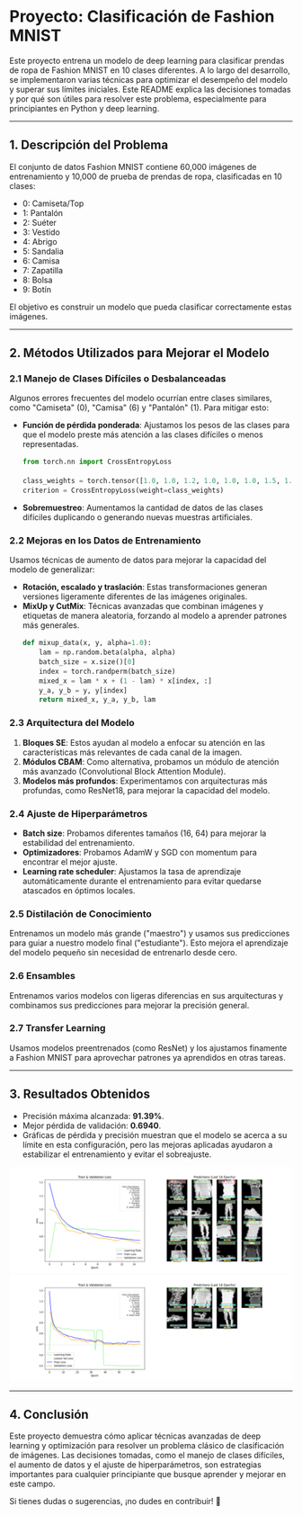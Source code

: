 # Proyecto: Clasificación de Fashion MNIST

Este proyecto entrena un modelo de deep learning para clasificar prendas de ropa de Fashion MNIST en 10 clases diferentes. A lo largo del desarrollo, se implementaron varias técnicas para optimizar el desempeño del modelo y superar sus límites iniciales. Este README explica las decisiones tomadas y por qué son útiles para resolver este problema, especialmente para principiantes en Python y deep learning.

---

## 1. **Descripción del Problema**
El conjunto de datos Fashion MNIST contiene 60,000 imágenes de entrenamiento y 10,000 de prueba de prendas de ropa, clasificadas en 10 clases:

- 0: Camiseta/Top
- 1: Pantalón
- 2: Suéter
- 3: Vestido
- 4: Abrigo
- 5: Sandalia
- 6: Camisa
- 7: Zapatilla
- 8: Bolsa
- 9: Botín

El objetivo es construir un modelo que pueda clasificar correctamente estas imágenes.

---

## 2. **Métodos Utilizados para Mejorar el Modelo**

### 2.1 Manejo de Clases Difíciles o Desbalanceadas
Algunos errores frecuentes del modelo ocurrían entre clases similares, como "Camiseta" (0), "Camisa" (6) y "Pantalón" (1). Para mitigar esto:

- **Función de pérdida ponderada**: Ajustamos los pesos de las clases para que el modelo preste más atención a las clases difíciles o menos representadas.
  ```python
  from torch.nn import CrossEntropyLoss

  class_weights = torch.tensor([1.0, 1.0, 1.2, 1.0, 1.0, 1.0, 1.5, 1.0, 1.0, 1.0])
  criterion = CrossEntropyLoss(weight=class_weights)
  ```
- **Sobremuestreo**: Aumentamos la cantidad de datos de las clases difíciles duplicando o generando nuevas muestras artificiales.

### 2.2 Mejoras en los Datos de Entrenamiento

Usamos técnicas de aumento de datos para mejorar la capacidad del modelo de generalizar:

- **Rotación, escalado y traslación**: Estas transformaciones generan versiones ligeramente diferentes de las imágenes originales.
- **MixUp y CutMix**: Técnicas avanzadas que combinan imágenes y etiquetas de manera aleatoria, forzando al modelo a aprender patrones más generales.
  ```python
  def mixup_data(x, y, alpha=1.0):
      lam = np.random.beta(alpha, alpha)
      batch_size = x.size()[0]
      index = torch.randperm(batch_size)
      mixed_x = lam * x + (1 - lam) * x[index, :]
      y_a, y_b = y, y[index]
      return mixed_x, y_a, y_b, lam
  ```

### 2.3 Arquitectura del Modelo

1. **Bloques SE**: Estos ayudan al modelo a enfocar su atención en las características más relevantes de cada canal de la imagen.
2. **Módulos CBAM**: Como alternativa, probamos un módulo de atención más avanzado (Convolutional Block Attention Module).
3. **Modelos más profundos**: Experimentamos con arquitecturas más profundas, como ResNet18, para mejorar la capacidad del modelo.

### 2.4 Ajuste de Hiperparámetros
- **Batch size**: Probamos diferentes tamaños (16, 64) para mejorar la estabilidad del entrenamiento.
- **Optimizadores**: Probamos AdamW y SGD con momentum para encontrar el mejor ajuste.
- **Learning rate scheduler**: Ajustamos la tasa de aprendizaje automáticamente durante el entrenamiento para evitar quedarse atascados en óptimos locales.

### 2.5 Distilación de Conocimiento
Entrenamos un modelo más grande ("maestro") y usamos sus predicciones para guiar a nuestro modelo final ("estudiante"). Esto mejora el aprendizaje del modelo pequeño sin necesidad de entrenarlo desde cero.

### 2.6 Ensambles
Entrenamos varios modelos con ligeras diferencias en sus arquitecturas y combinamos sus predicciones para mejorar la precisión general.

### 2.7 Transfer Learning
Usamos modelos preentrenados (como ResNet) y los ajustamos finamente a Fashion MNIST para aprovechar patrones ya aprendidos en otras tareas.

---

## 3. **Resultados Obtenidos**
- Precisión máxima alcanzada: **91.39%**.
- Mejor pérdida de validación: **0.6940**.
- Gráficas de pérdida y precisión muestran que el modelo se acerca a su límite en esta configuración, pero las mejoras aplicadas ayudaron a estabilizar el entrenamiento y evitar el sobreajuste.

<!-- include image from last training kaggle/fashion-mnist/cnnv4/epoch_66_plot-cnn-v4.png  -->
![alt cnn training from 0](cnnv4/epoch_16_plot-cnn-v4.png "CNN Training from 0")
![alt cnn training](cnnv4/epoch_66_plot-cnn-v4.png "CNN Training")

---

## 4. **Conclusión**
Este proyecto demuestra cómo aplicar técnicas avanzadas de deep learning y optimización para resolver un problema clásico de clasificación de imágenes. Las decisiones tomadas, como el manejo de clases difíciles, el aumento de datos y el ajuste de hiperparámetros, son estrategias importantes para cualquier principiante que busque aprender y mejorar en este campo.

Si tienes dudas o sugerencias, ¡no dudes en contribuir! 🚀


